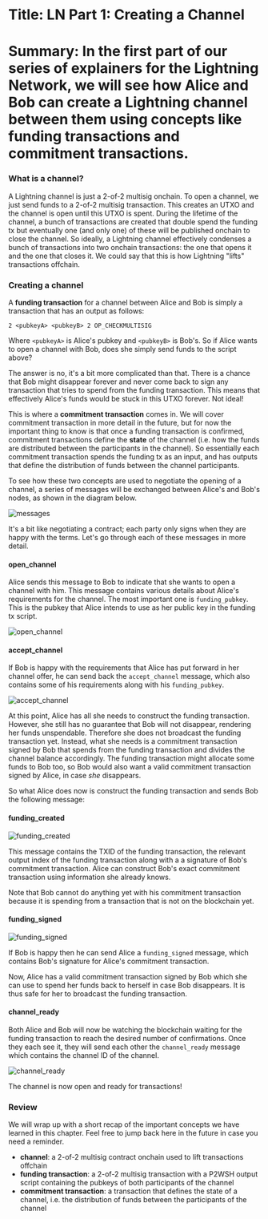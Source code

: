 # Title: LN Part 1: Creating a Channel

# Summary: In the first part of our series of explainers for the Lightning Network, we will see how Alice and Bob can create a Lightning channel between them using concepts like funding transactions and commitment transactions.

### What is a channel?

A Lightning channel is just a 2-of-2 multisig onchain. To open a channel, we just send funds to a 2-of-2 multisig transaction. This creates an UTXO and the channel is open until this UTXO is spent. During the lifetime of the channel, a bunch of transactions are created that double spend the funding tx but eventually one (and only one) of these will be published onchain to close the channel. So ideally, a Lightning channel effectively condenses a bunch of transactions into two onchain transactions: the one that opens it and the one that closes it. We could say that this is how Lightning "lifts" transactions offchain.

### Creating a channel

A **funding transaction** for a channel between Alice and Bob is simply a transaction that has an output as follows:

```
2 <pubkeyA> <pubkeyB> 2 OP_CHECKMULTISIG
```

Where `<pubkeyA>` is Alice's pubkey and `<pubkeyB>` is Bob's. So if Alice wants to open a channel with Bob, does she simply send funds to the script above?

The answer is no, it's a bit more complicated than that. There is a chance that Bob might disappear forever and never come back to sign any transaction that tries to spend from the funding transaction. This means that effectively Alice's funds would be stuck in this UTXO forever. Not ideal!

This is where a **commitment transaction** comes in. We will cover commitment transaction in more detail in the future, but for now the important thing to know is that once a funding transaction is confirmed, commitment transactions define the **state** of the channel (i.e. how the funds are distributed between the participants in the channel). So essentially each commitment transaction spends the funding tx as an input, and has outputs that define the distribution of funds between the channel participants.

To see how these two concepts are used to negotiate the opening of a channel, a series of messages will be exchanged between Alice's and Bob's nodes, as shown in the diagram below.

![messages](https://cdn.satellite.earth/9c37526398e56dd466edcc36655eb5d77609958c01b33b539afccbba81c1f2d8.png)

It's a bit like negotiating a contract; each party only signs when they are happy with the terms. Let's go through each of these messages in more detail.

#### open_channel

Alice sends this message to Bob to indicate that she wants to open a channel with him. This message contains various details about Alice's requirements for the channel. The most important one is `funding_pubkey`. This is the pubkey that Alice intends to use as her public key in the funding tx script.

![open_channel](https://cdn.satellite.earth/d9b15d0315f2537a6b1195b4058fa292eb0dd329c4557e302a03fceff11d07b2.png)

#### accept_channel

If Bob is happy with the requirements that Alice has put forward in her channel offer, he can send back the `accept_channel` message, which also contains some of his requirements along with his `funding_pubkey`.

![accept_channel](https://cdn.satellite.earth/9d8d4f2dd76fdc1396592765d39870635bb772eaeae0b47a29822f8b1d754a46.png)

At this point, Alice has all she needs to construct the funding transaction. However, she still has no guarantee that Bob will not disappear, rendering her funds unspendable. Therefore she does not broadcast the funding transaction yet. Instead, what she needs is a commitment transaction signed by Bob that spends from the funding transaction and divides the channel balance accordingly. The funding transaction might allocate some funds to Bob too, so Bob would also want a valid commitment transaction signed by Alice, in case _she_ disappears.

So what Alice does now is construct the funding transaction and sends Bob the following message:

#### funding_created

![funding_created](https://cdn.satellite.earth/7e8dd661e4427b08e362da9462b761845561b24c8aab73dd3c01ef7bead573d8.png)

This message contains the TXID of the funding transaction, the relevant output index of the funding transaction along with a a signature of Bob's commitment transaction. Alice can construct Bob's exact commitment transaction using information she already knows.

Note that Bob cannot do anything yet with his commitment transaction because it is spending from a transaction that is not on the blockchain yet.

#### funding_signed

![funding_signed](https://cdn.satellite.earth/249b01d85e603d1c78443b129646fc37f2b1a4a6f169d7fd02ae8779df86a9e9.png)

If Bob is happy then he can send Alice a `funding_signed` message, which contains Bob's signature for Alice's commitment transaction.

Now, Alice has a valid commitment transaction signed by Bob which she can use to spend her funds back to herself in case Bob disappears. It is thus safe for her to broadcast the funding transaction.

#### channel_ready

Both Alice and Bob will now be watching the blockchain waiting for the funding transaction to reach the desired number of confirmations. Once they each see it, they will send each other the `channel_ready` message which contains the channel ID of the channel.

![channel_ready](https://cdn.satellite.earth/fc523d78363cd8db57152eb146ecec0272b43fb42cef9fab57eba78b63a980d7.png)

The channel is now open and ready for transactions!

### Review

We will wrap up with a short recap of the important concepts we have learned in this chapter. Feel free to jump back here in the future in case you need a reminder.

- **channel**: a 2-of-2 multisig contract onchain used to lift transactions offchain
- **funding transaction**: a 2-of-2 multisig transaction with a P2WSH output script containing the pubkeys of both participants of the channel
- **commitment transaction**: a transaction that defines the state of a channel, i.e. the distribution of funds between the participants of the channel
